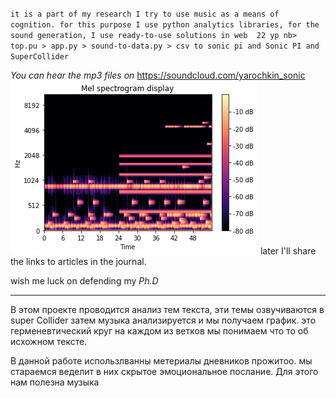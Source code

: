 

`it is a part of my research I try to use music as a means of cognition.
 for this purpose I use python analytics libraries, for the sound generation, I use ready-to-use solutions in web 
 22 yp nb> top.pu > app.py > sound-to-data.py > csv to sonic pi
 and Sonic PI and SuperCollider`

*You can hear the mp3 files on* 
https://soundcloud.com/yarochkin_sonic 
![An image](https://github.com/yarov475/biserGame/blob/master/msc.png)
later I'll share the links to articles in the journal.



wish me luck on defending my *Ph.D*

*********

В этом проекте проводится анализ тем текста, эти темы озвучиваются в super Collider
затем музыка анализируется и мы получаем график.
это герменевтический круг на каждом из ветков мы понимаем что то об исхожном тексте.

В данной работе использлванны метериалы дневников прожитоо.
мы стараемся веделит в них скрытое эмоциональное послание. Для этого нам полезна музыка